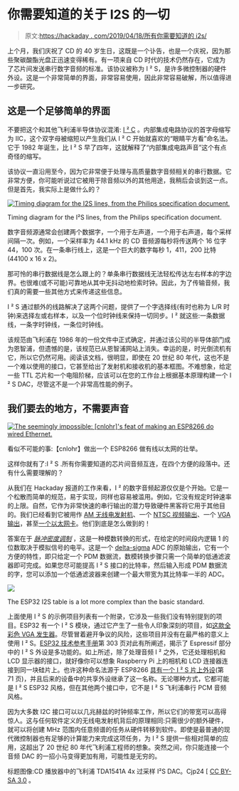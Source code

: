 # 你需要知道的关于 I2S 的一切

> 原文:[https://hackaday . com/2019/04/18/所有你需要知道的 i2s/](https://hackaday.com/2019/04/18/all-you-need-to-know-about-i2s/)

上个月，我们庆祝了 CD 的 40 岁生日，这既是一个讣告，也是一个庆祝，因为那些聚碳酸酯光盘正迅速变得稀有。有一项来自 CD 时代的技术仍然存在，它成为了芯片间发送串行数字音频的标准。该协议被称为 I ² S，是许多微控制器的硬件外设。这是一个非常简单的界面，非常容易使用，因此非常容易破解，所以值得进一步研究。

## 这是一个足够简单的界面

不要把这个和其他飞利浦半导体协议混淆: [I ² C](https://hackaday.com/2016/07/19/what-could-go-wrong-i2c-edition/) 。内部集成电路协议的首字母缩写为 IIC，这个双字母被缩短以产生我们从 I ² C 开始就喜欢的“眼睛平方看”命名法。它于 1982 年诞生，比 I ² S 早了四年，这就解释了“内部集成电路声音”这个有点奇怪的缩写。

该协议一直沿用至今，因为它非常便于处理与高质量数字音频相关的串行数据。它非常方便，你可能听说过它被用于除音频以外的其他用途，我稍后会谈到这一点。但是首先，我实际上是做什么的？

[![Timing diagram for the I2S lines, from the Philips specification document.](../Images/3fe77015a68cddc8dde7910ebc47d01a.png)](https://hackaday.com/wp-content/uploads/2019/04/i2s-timing-themed.png)

Timing diagram for the I²S lines, from the Philips specification document.

数字音频源通常会创建两个数据字，一个用于左声道，一个用于右声道，每个采样间隔一次。例如，一个采样率为 44.1 kHz 的 CD 音频源每秒将传送两个 16 位字 44，100 次。在一条串行线上，这是一个巨大的数字每秒 1，411，200 比特 (44100 x 16 x 2)。

那可怜的串行数据线是怎么跟上的？单条串行数据线无法轻松传达左右样本的字边界。也很难(或不可能)可靠地从其中无抖动地检索时钟。因此，为了传输音频，我们真的需要一些其他方式来传递这些信息。

I ² S 通过额外的线路解决了这两个问题，提供了一个字选择线(有时也称为 L/R 时钟)来选择左或右样本，以及一个位时钟线来保持一切同步。I ² 就这些:一条数据线，一条字时钟线，一条位时钟线。

该规范由飞利浦在 1986 年的一份文件中正式确定，并通过该公司的半导体部门成为恩智浦，但遗憾的是，该规范已从恩智浦网站上消失。幸运的是，时光倒流机有它，所以它仍然可用。阅读该文档，很明显，即使在 20 世纪 80 年代，这也不是一个难以使用的接口，它甚至给出了发射机和接收机的基本框图。不难想象，给定一些 TTL 芯片和一个电阻阶梯，应该可以在您的工作台上根据基本原理构建一个 I ² S DAC，尽管这不是一个非常高性能的例子。

## 我们要去的地方，不需要声音

[![The seemingly impossible: [cnlohr]'s feat of making an ESP8266 do wired Ethernet.](../Images/1b7693e45a90a641547a2cda45a87016.png)](https://hackaday.com/wp-content/uploads/2016/04/10baset-on-esp8266-featured.jpg) 

看似不可能的事:【cnlohr】做出一个 ESP8266 做有线以太网的壮举。

这样你就有了:I ² S .所有你需要知道的芯片间音频互连，在四个方便的段落中。还有什么需要理解的？

从我们在 Hackaday 报道的工作来看，I ² 的数字音频起源仅仅是个开始。它是一个松散而简单的规范，易于实现，同样也容易被滥用。例如，它没有规定时钟速率的上限。自然，它作为非常快速的串行输出的潜力导致硬件黑客将它用于其他目的。我们已经看到它被用作 [AM 无线电发射机](https://hackaday.com/2018/01/28/esp32-makes-for-worlds-worst-radio-station/)、一个 [NTSC 视频输出](https://hackaday.com/2016/03/01/color-tv-broadcasts-are-esp8266s-newest-trick/)、一个 [VGA 输出](https://os.mbed.com/forum/mbed/topic/2459/)，甚至[一个以太网卡](https://hackaday.com/2016/04/01/ethernet-controller-discovered-in-the-esp8266/)。他们到底是怎么做到的！

答案在于 [*脉冲密度调制*](https://en.wikipedia.org/wiki/Pulse-density_modulation) ，这是一种模数转换的形式，在给定的时间段内逻辑 1 的位数取决于模拟信号的电平。这是一个 [delta-sigma](https://en.wikipedia.org/wiki/Delta-sigma_modulation) ADC 的原始输出，它有一个方便的特性，即只给定一个 PDM 数据流，数模转换步骤只需一个简单的低通滤波器即可完成。如果您尽可能提高 I ² S 接口的比特率，然后输入形成 PDM 数据流的字，您可以添加一个低通滤波器来创建一个最大带宽为其比特率一半的 ADC。

[![](../Images/2dba7ed5d8fe079c5e2c49cacfe4cd1d.png)](https://hackaday.com/wp-content/uploads/2019/04/esp32-i2s-table.png)

The ESP32 I2S table is a lot more complex than the basic standard.

上面使用 I ² S 的示例项目列表有一个附录，它涉及一些我们没有特别提到的项目。ESP32 有一个 I ² S 模块，通过它产生了一些令人印象深刻的项目，如[这款全彩色 VGA 发生器](https://hackaday.com/2019/02/05/back-to-video-basics-with-an-esp32-vga-display/)。尽管冒着避开争议的风险，这些项目并没有在最严格的意义上使用 I ² S。[ESP32 技术参考手册](https://www.espressif.com/sites/default/files/documentation/esp32_technical_reference_manual_en.pdf)第 303 页对此有所阐述，揭示了 Espressif 部分中的 I ² S 外设是多功能的。如上所述，除了处理音频 I ² 之外，它还处理相机和 LCD 显示器的接口，就好像你可以想象 Raspberry Pi 上的相机和 LCD 连接器连接到同一块硅片上。也许这种命名法源于 ESP8266 [具有一个 I ² S 片上外设](https://www.espressif.com/sites/default/files/documentation/esp8266-technical_reference_en.pdf)(第 71 页)，并且后来的设备中的共享外设继承了这一名称。无论哪种方式，它都可能是 I ² S ESP32 风格，但在其他两个接口中，它不是 I ² S 飞利浦串行 PCM 音频风格。

因为大多数 I2C 接口可以以几兆赫兹的时钟频率工作，所以它们的带宽可以高得惊人。这与任何软件定义的无线电发射机背后的原理相同:只需很少的额外硬件，就可以将创建 MHz 范围内任意频谱的任务从硬件转移到软件。即使是最普通的现代微控制器也有足够的计算能力来完成这项任务，为 I ² S 提供一些相对简单的应用，这超出了 20 世纪 80 年代飞利浦工程师的想象。突然之间，你只能连接一个音频 DAC 的一招小马变得更加有用，可能性是无穷的。

标题图像:CD 播放器中的飞利浦 TDA1541A 4x 过采样 I²S DAC。Cjp24 [ [CC BY-SA 3.0](https://commons.wikimedia.org/wiki/File:DAC_Philips_TDA1541A_S1.jpg) 。